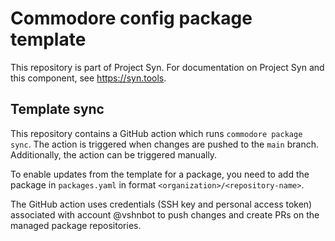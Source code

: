 # Commodore config package template

This repository is part of Project Syn.
For documentation on Project Syn and this component, see https://syn.tools.

## Template sync

This repository contains a GitHub action which runs `commodore package sync`.
The action is triggered when changes are pushed to the `main` branch.
Additionally, the action can be triggered manually.

To enable updates from the template for a package, you need to add the package in `packages.yaml` in format `<organization>/<repository-name>`.

The GitHub action uses credentials (SSH key and personal access token) associated with account @vshnbot to push changes and create PRs on the managed package repositories.
